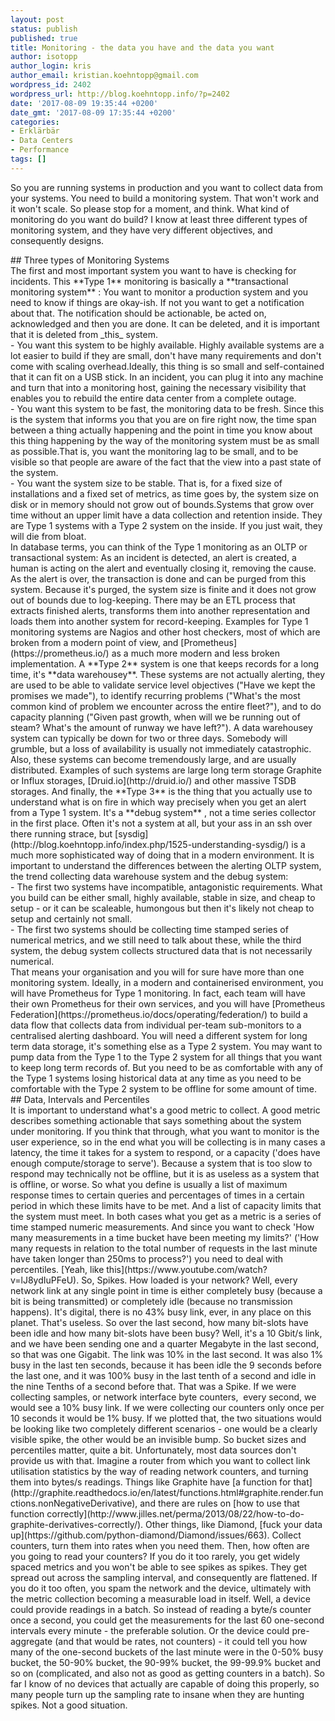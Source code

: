 ```yaml
---
layout: post
status: publish
published: true
title: Monitoring - the data you have and the data you want
author: isotopp
author_login: kris
author_email: kristian.koehntopp@gmail.com
wordpress_id: 2402
wordpress_url: http://blog.koehntopp.info/?p=2402
date: '2017-08-09 19:35:44 +0200'
date_gmt: '2017-08-09 17:35:44 +0200'
categories:
- Erklärbär
- Data Centers
- Performance
tags: []
---
```

<p>So you are running systems in production and you want to collect data from your systems. You need to build a monitoring system. That won't work and it won't scale. So please stop for a moment, and think. What kind of monitoring do you want do build? I know at least three different types of monitoring system, and they have very different objectives, and consequently designs.</p>
<p>## Three types of Monitoring Systems<br />
 The first and most important system you want to have is checking for incidents. This **Type 1** monitoring is basically a **transactional monitoring system** :<!--more--> You want to monitor a production system and you need to know if things are okay-ish. If not you want to get a notification about that. The notification should be actionable, be acted on, acknowledged and then you are done. It can be deleted, and it is important that it is deleted from&nbsp;_this_ system.<br />
- You want this system to be highly available. Highly available systems are a lot easier to build if they are small, don't have many requirements and don't come with scaling overhead.Ideally, this thing is so small and self-contained that it can fit on a USB stick. In an incident, you can plug it into any machine and turn that into a monitoring host, gaining the necessary visibility that enables you to rebuild the entire data center from a complete outage.<br />
- You want this system to be fast, the monitoring data to be fresh. Since this is the system that informs you that you are on fire right now, the time span between a thing actually happening and the point in time you know about this thing happening by the way of the monitoring system must be as small as possible.That is, you want the monitoring lag to be small, and to be visible so that people are aware of the fact that the view into a past state of the system.<br />
- You want the system size to be stable. That is, for a fixed size of installations and a fixed set of metrics, as time goes by, the system size on disk or in memory should not grow out of bounds.Systems that grow over time without an upper limit have a data collection and retention inside. They are Type 1 systems with a Type 2 system on the inside. If you just wait, they will die from bloat.<br />
 In database terms, you can think of the Type 1 monitoring as an OLTP or transactional system: As an incident is detected, an alert is created, a human is acting on the alert and eventually closing it, removing the cause. As the alert is over, the transaction is done and can be purged from this system. Because it's purged, the system size is finite and it does not grow out of bounds due to log-keeping. There may be an ETL process that extracts finished alerts, transforms them into another representation and loads them into another system for record-keeping. Examples for Type 1 monitoring systems are Nagios and other host checkers, most of which are broken from a modern point of view, and [Prometheus](https://prometheus.io/) as a much more modern and less broken implementation. A **Type 2** system is one that keeps records for a long time, it's **data warehousey**. These systems are not actually alerting, they are used to be able to validate service level objectives ("Have we kept the promises we made"), to identify recurring problems ("What's the most common kind of problem we encounter across the entire fleet?"), and to do capacity planning ("Given past growth, when will we be running out of steam? What's the amount of runway we have left?"). A data warehousey system can typically be down for two or three days. Somebody will grumble, but a loss of availability is usually not immediately catastrophic. Also, these systems can become tremendously large, and are usually distributed. Examples of such systems are large long term storage Graphite or Influx storages, [Druid.io](http://druid.io/) and other massive TSDB storages. And finally, the **Type 3** is the thing that you actually use to understand what is on fire in which way precisely when you get an alert from a Type 1 system. It's a **debug system** , not a time series collector in the first place. Often it's not a system at all, but your ass in an ssh over there running strace, but [sysdig](http://blog.koehntopp.info/index.php/1525-understanding-sysdig/) is a much more sophisticated way of doing that in a modern environment. It is important to understand the differences between the alerting OLTP system, the trend collecting data warehouse system and the debug system:<br />
- The first two systems have incompatible, antagonistic requirements. What you build can be either small, highly available, stable in size, and cheap to setup - or it can be scaleable, humongous but then it's likely not cheap to setup and certainly not small.<br />
- The first two systems should be collecting time stamped series of numerical metrics, and we still need to talk about these, while the third system, the debug system collects structured data that is not necessarily numerical.<br />
 That means your organisation and you will for sure have more than one monitoring system. Ideally, in a modern and containerised environment, you will have Prometheus for Type 1 monitoring. In fact, each team will have their own Prometheus for their own services, and you will have [Prometheus Federation](https://prometheus.io/docs/operating/federation/) to build a data flow that collects data from individual per-team sub-monitors to a centralised alerting dashboard. You will need a different system for long term data storage, it's something else as a Type 2 system. You may want to pump data from the Type 1 to the Type 2 system for all things that you want to keep long term records of. But you need to be as comfortable with any of the Type 1 systems losing historical data at any time as you need to be comfortable with the Type 2 system to be offline for some amount of time.<br />
## Data, Intervals and Percentiles<br />
 It is important to understand what's a good metric to collect. A good metric describes something actionable that says something about the system under monitoring. If you think that through, what you want to monitor is the user experience, so in the end what you will be collecting is in many cases a latency, the time it takes for a system to respond, or a capacity ('does have enough compute/storage to serve'). Because a system that is too slow to respond may technically not be offline, but it is as useless as a system that is offline, or worse. So what you define is usually a list of maximum response times to certain queries and percentages of times in a certain period in which these limits have to be met. And a list of capacity limits that the system must meet. In both cases what you get as a metric is a series of time stamped numeric measurements. And since you want to check 'How many measurements in a time bucket have been meeting my limits?' ('How many requests in relation to the total number of requests in the last minute have taken longer than 250ms to process?') you need to deal with percentiles. [Yeah, like this](https://www.youtube.com/watch?v=lJ8ydIuPFeU). So, Spikes. How loaded is your network? Well, every network link at any single point in time is either completely busy (because a bit is being transmitted) or completely idle (because no transmission happens). It's digital, there is no 43% busy link, ever, in any place on this planet. That's useless. So over the last second, how many bit-slots have been idle and how many bit-slots have been busy? Well, it's a 10 Gbit/s link, and we have been sending one and a quarter Megabyte in the last second, so that was one Gigabit. The link was 10% in the last second. It was also 1% busy in the last ten seconds, because it has been idle the 9 seconds before the last one, and it was 100% busy in the last tenth of a second and idle in the nine Tenths of a second before that. That was a Spike. If we were collecting samples, or network interface byte counters, &nbsp;every second, we would see a 10% busy link. If we were collecting our counters only once per 10 seconds it would be 1% busy. If we plotted that, the two situations would be looking like two completely different scenarios - one would be a clearly visible spike, the other would be an invisible bump. So bucket sizes and percentiles matter, quite a bit. Unfortunately, most data sources don't provide us with that. Imagine a router from which you want to collect link utilisation statistics by the way of reading network counters, and turning them into bytes/s readings. Things like Graphite have [a function for that](http://graphite.readthedocs.io/en/latest/functions.html#graphite.render.functions.nonNegativeDerivative), and there are rules on [how to use that function correctly](http://www.jilles.net/perma/2013/08/22/how-to-do-graphite-derivatives-correctly/). Other things, like Diamond, [fuck your data up](https://github.com/python-diamond/Diamond/issues/663). Collect counters, turn them into rates when you need them. Then, how often are you going to read your counters? If you do it too rarely, you get widely spaced metrics and you won't be able to see spikes as spikes. They get spread out across the sampling interval, and consequently are flattened. If you do it too often, you spam the network and the device, ultimately with the metric collection becoming a measurable load in itself. Well, a device could provide readings in a batch. So instead of reading a byte/s counter once a second, you could get the measurements for the last 60 one-second intervals every minute - the preferable solution. Or the device could pre-aggregate (and that would be rates, not counters) - it could tell you how many of the one-second buckets of the last minute were in the 0-50% busy bucket, the 50-90% bucket, the 90-99% bucket, the 99-99.9% bucket and so on (complicated, and also not as good as getting counters in a batch). So far I know of no devices that actually are capable of doing this properly, so many people turn up the sampling rate to insane when they are hunting spikes. Not a good situation.</p>
